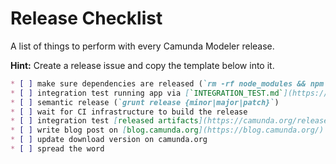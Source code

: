 # Release Checklist

A list of things to perform with every Camunda Modeler release.

__Hint:__ Create a release issue and copy the template below into it.


```markdown
* [ ] make sure dependencies are released (`rm -rf node_modules && npm i && grunt` works)
* [ ] integration test running app via [`INTEGRATION_TEST.md`](https://github.com/camunda/camunda-modeler/blob/next/docs/INTEGRATION_TEST.md)
* [ ] semantic release (`grunt release {minor|major|patch}`)
* [ ] wait for CI infrastructure to build the release
* [ ] integration test [released artifacts](https://camunda.org/release/camunda-modeler/) once built
* [ ] write blog post on [blog.camunda.org](https://blog.camunda.org/)
* [ ] update download version on camunda.org
* [ ] spread the word
```
